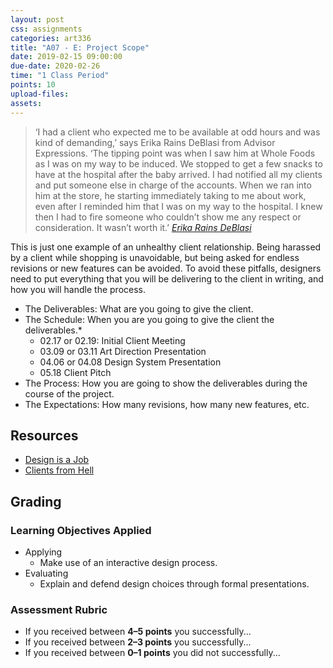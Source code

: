 ```yaml
---
layout: post
css: assignments
categories: art336
title: "A07 - E: Project Scope"
date: 2019-02-15 09:00:00
due-date: 2020-02-26
time: "1 Class Period"
points: 10
upload-files:
assets: 
---
```


<blockquote>
&lsquo;I had a client who expected me to be available at odd hours and was kind of demanding,&rsquo; says Erika Rains DeBlasi from Advisor Expressions. &lsquo;The tipping point was when I saw him at Whole Foods as I was on my way to be induced. We stopped to get a few snacks to have at the hospital after the baby arrived. I had notified all my clients and put someone else in charge of the accounts. When we ran into him at the store, he starting immediately taking to me about work, even after I reminded him that I was on my way to the hospital. I knew then I had to fire someone who couldn&rsquo;t show me any respect or consideration. It wasn&rsquo;t worth it.&rsquo;
<cite><a href="https://www.creativebloq.com/features/how-designers-deal-with-clients-from-hell" target="_blank">Erika Rains DeBlasi</a></cite>
</blockquote>

This is just one example of an unhealthy client relationship. Being harassed by a client while shopping is unavoidable, but being asked for endless revisions or new features can be avoided. To avoid these pitfalls, designers need to put everything that you will be delivering to the client in writing, and how you will handle the process.

- The Deliverables: What are you going to give the client.
- The Schedule: When you are you going to give the client the deliverables.*
    - 02.17 or 02.19: Initial Client Meeting
    - 03.09 or 03.11 Art Direction Presentation
    - 04.06 or 04.08 Design System Presentation 
    - 05.18 Client Pitch
- The Process: How you are going to show the deliverables during the course of the project.
- The Expectations: How many revisions, how many new features, etc.

## Resources
- [Design is a Job](https://abookapart.com/products/design-is-a-job)
- [Clients from Hell](https://www.creativebloq.com/search?searchTerm=clients+from+hell)

## Grading

### Learning Objectives Applied
- Applying
    - Make use of an interactive design process.
- Evaluating
    - Explain and defend design choices through formal presentations.

### Assessment Rubric
- If you received between **4&ndash;5 points** you successfully...
- If you received between **2&ndash;3 points** you successfully...
- If you received between **0&ndash;1 points** you did not successfully...